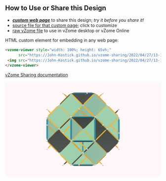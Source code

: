 
## How to Use or Share this Design

 - [***custom web page***][post] to share this design; *try it before you share it!*
 - [source file for that custom page][source]; click to customize
 - [raw vZome file][raw] to use in vZome desktop or vZome Online
 
 HTML custom element for embedding in any web page:
 ```html
<vzome-viewer style="width: 100%; height: 65vh;"
       src="https://John-Kostick.github.io/vzome-sharing/2022/04/27/13-17-10-Tetraxis-single-with-heartlines/Tetraxis-single-with-heartlines.vZome" >
  <img src="https://John-Kostick.github.io/vzome-sharing/2022/04/27/13-17-10-Tetraxis-single-with-heartlines/Tetraxis-single-with-heartlines.png" />
</vzome-viewer>
 ```

[vZome Sharing documentation](https://vzome.github.io/vzome/sharing.html#how-it-works)

![Image](<Tetraxis-single-with-heartlines.png>)


[post]: <https://John-Kostick.github.io/vzome-sharing/2022/04/27/Tetraxis-single-with-heartlines-13-17-10.html>
[source]: <https://github.com/John-Kostick/vzome-sharing/edit/main/_posts/2022-04-27-Tetraxis-single-with-heartlines-13-17-10.md>
[raw]: <https://raw.githubusercontent.com/John-Kostick/vzome-sharing/main/2022/04/27/13-17-10-Tetraxis-single-with-heartlines/Tetraxis-single-with-heartlines.vZome>